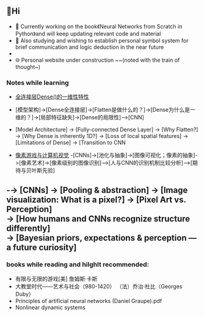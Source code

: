 ##  👋Hi

<!--
**nocounter87/nocounter87** is a ✨ _special_ ✨ repository because its `README.md` (this file) appears on your GitHub profile.

Here are some ideas to get you started:

- 🔭 I’m currently working on ...
- 🌱 I’m currently learning ...
- 👯 I’m looking to collaborate on ...
- 🤔 I’m looking for help with ...
- 💬 Ask me about ...
- 📫 How to reach me: ...
- 😄 Pronouns: ...
- ⚡ Fun fact: ...
-->
- 🔭 Currently working on the book《Neural Networks from Scratch in Python》and will keep updating relevant code and material 
- 🤔 Also studying and wishing to establish personal symbol system for brief communication and logic deduction in the near future
- 
- 🌐 Personal website under construction ~~(noted with the train of thought~)
### Notes while learning
- <a href="https://nocounter87.github.io/nocounter87/Dense.html">全连接层Dense()的一维性特性</a>
- [模型架构]->[Dense全连接层]->[Flatten是做什么的？]->[Dense为什么是一维的？]->[局部特征缺失]->[Dense的局限性]-->[CNN]
  
- [Model Architecture] → [Fully-connected Dense Layer] → [Why Flatten?] → [Why Dense is inherently 1D?] → [Loss of local spatial features] → [Limitations of Dense] → [Transition to CNN

- <a href="https://nocounter87.github.io/nocounter87/pixel.html">像素游戏与计算机视觉</a>
-[CNNs]->[池化与抽象]->[图像可视化；像素的抽象]->[像素艺术]->[像素级别的图像识别]-->[人与CNN的识别机制比较分析]-->[期待与贝叶斯先验]

-→ [CNNs] → [Pooling & abstraction] → [Image visualization: What is a pixel?] → [Pixel Art vs. Perception]  
→ [How humans and CNNs recognize structure differently]  
→ [Bayesian priors, expectations & perception — a future curiosity]
-
### books while reading and hilghlt recommended:
- 有限与无限的游戏[美] 詹姆斯·卡斯
- 大教堂时代——艺术与社会（980-1420） （法）乔治·杜比（Georges Duby）
- Principles of artificial neural networks (Daniel Graupe).pdf
- Nonlinear dynamic systems
